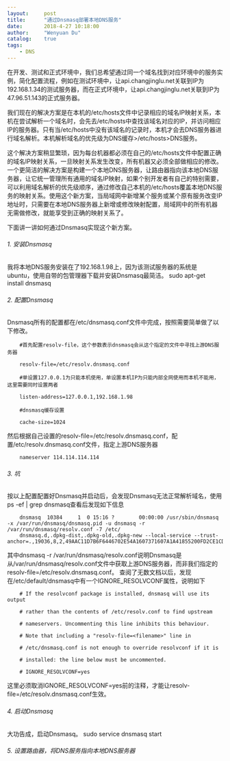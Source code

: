 ```yaml
---
layout:     post
title:      "通过Dnsmasq部署本地DNS服务"
date:       2018-4-27 10:18:00
author:     "Wenyuan Du"
catalog: 	true
tags:
    - DNS
---
```


在开发、测试和正式环境中，我们总希望通过同一个域名找到对应环境中的服务实例，简化配置流程，例如在测试环境中，让api.changjinglu.net关联到IP为192.168.1.34的测试服务器，而在正式环境中，让api.changjinglu.net关联到IP为47.96.51.143的正式服务器。

我们现在的解决方案是在本机的/etc/hosts文件中记录相应的域名IP映射关系，本机在尝试解析一个域名时，会先去/etc/hosts中查找该域名对应的IP，并访问相应IP的服务器。只有当/etc/hosts中没有该域名的记录时，本机才会去DNS服务器进行域名解析。本机解析域名的优先级为DNS缓存>/etc/hosts>DNS服务。

这个解决方案稍显繁琐，因为每台机器都必须在自己的/etc/hosts文件中配置正确的域名IP映射关系，一旦映射关系发生改变，所有机器又必须全部做相应的修改。一个更简洁的解决方案是构建一个本地DNS服务器，让路由器指向该本地DNS服务器，让它统一管理所有通用的域名IP映射，如果个别开发者有自己的特别需要，可以利用域名解析的优先级顺序，通过修改自己本机的/etc/hosts覆盖本地DNS服务的映射关系。使用这个新方案，当局域网中新增某个服务或某个原有服务改变IP地址时，只需要在本地DNS服务器上新增或修改映射配置，局域网中的所有机器无需做修改，就能享受到正确的映射关系了。

下面讲一讲如何通过Dnsmasq实现这个新方案。

###### 1. 安装Dnsmasq
我将本地DNS服务安装在了192.168.1.98上，因为该测试服务器的系统是ubuntu，使用自带的包管理器下载并安装Dnsmasq最简洁。
sudo apt-get install dnsmasq

###### 2. 配置Dnsmasq
Dnsmasq所有的配置都在/etc/dnsmasq.conf文件中完成，按照需要简单做了以下修改。
```text
    #首先配置resolv-file，这个参数表示dnsmasq会从这个指定的文件中寻找上游DNS服务器

    resolv-file=/etc/resolv.dnsmasq.conf

    #单设置127.0.0.1为只能本机使用，单设置本机IP为只能内部全网使用而本机不能用，这里需要同时设置两者

    listen-address=127.0.0.1,192.168.1.98

    #dnsmasq缓存设置
    
    cache-size=1024
```

然后根据自己设置的resolv-file=/etc/resolv.dnsmasq.conf，配置/etc/resolv.dnsmasq.conf文件，指定上游DNS服务器
```text
    nameserver 114.114.114.114
```

###### 3. 坑
按以上配置配置好Dnsmasq并启动后，会发现Dnsmasq无法正常解析域名，使用ps -ef | grep dnsmasq查看后发现如下信息
```text
    dnsmasq  10384     1  0 15:16 ?        00:00:00 /usr/sbin/dnsmasq -x /var/run/dnsmasq/dnsmasq.pid -u dnsmasq -r /var/run/dnsmasq/resolv.conf -7 /etc/
    dnsmasq.d,.dpkg-dist,.dpkg-old,.dpkg-new --local-service --trust-anchor=.,19036,8,2,49AAC11D7B6F6446702E54A1607371607A1A41855200FD2CE1CDDE32F24E8FB5
```
其中dnsmasq -r /var/run/dnsmasq/resolv.conf说明Dnsmasq是从/var/run/dnsmasq/resolv.conf文件中获取上游DNS服务器，而非我们指定的resolv-file=/etc/resolv.dnsmasq.conf。
查阅了无数文档以后，发现在/etc/default/dnsmasq中有一个IGNORE_RESOLVCONF属性，说明如下
```text
    # If the resolvconf package is installed, dnsmasq will use its output

    # rather than the contents of /etc/resolv.conf to find upstream

    # nameservers. Uncommenting this line inhibits this behaviour.

    # Note that including a "resolv-file=<filename>" line in

    # /etc/dnsmasq.conf is not enough to override resolvconf if it is

    # installed: the line below must be uncommented.
    
    # IGNORE_RESOLVCONF=yes
```
这里必须取消IGNORE_RESOLVCONF=yes前的注释，才能让resolv-file=/etc/resolv.dnsmasq.conf生效。

###### 4. 启动Dnsmasq
大功告成，启动Dnsmasq。
sudo service dnsmasq start


###### 5. 设置路由器，将DNS服务指向本地DNS服务器
